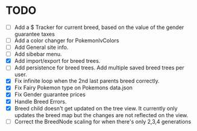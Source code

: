 # TODO

-   [ ] Add a $ Tracker for current breed, based on the value of the gender guarantee taxes
-   [ ] Add a color changer for PokemonIvColors
-   [ ] Add General site info.
-   [ ] Add sibebar menu.
-   [x] Add import/export for breed trees.
-   [ ] Add persistence for breed trees. Add multiple saved breed trees per user.
-   [x] Fix infinite loop when the 2nd last parents breed correctly.
-   [x] Fix Fairy Pokemon type on Pokemons data.json
-   [x] Fix Gender guarantee prices
-   [x] Handle Breed Errors.
-   [x] Breed child doesn't get updated on the tree view. It currently only updates the breed map but the changes are not reflected on the view.
-   [ ] Correct the BreedNode scaling for when there's only 2,3,4 generations
